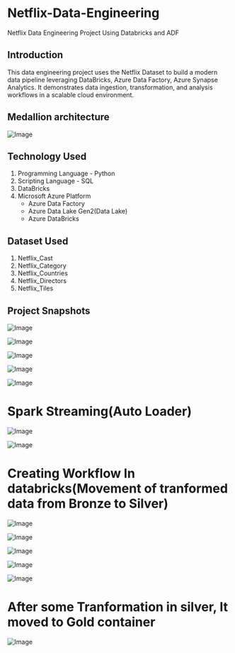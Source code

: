 # Netflix-Data-Engineering
Netflix Data Engineering Project Using Databricks and ADF

## Introduction
This data engineering project uses the Netflix Dataset to build a modern data pipeline leveraging DataBricks, Azure Data Factory, Azure Synapse Analytics. It demonstrates data ingestion, transformation, and analysis workflows in a scalable cloud environment.

## Medallion architecture
![Image](https://github.com/user-attachments/assets/480087e2-8baf-4780-8578-b74f1944f877)

## Technology Used
1. Programming Language - Python
2. Scripting Language - SQL
3. DataBricks
4. Microsoft Azure Platform
   - Azure Data Factory
   - Azure Data Lake Gen2(Data Lake)
   - Azure DataBricks

## Dataset Used
1. Netflix_Cast
2. Netflix_Category
3. Netflix_Countries
4. Netflix_Directors
5. Netflix_Tiles

##  Project Snapshots
![Image](https://github.com/user-attachments/assets/50f04e09-9b6a-4e71-b656-4cc8f3e02b6b)

![Image](https://github.com/user-attachments/assets/6cff5452-4177-4d34-b46e-aa0ac68d6296)

![Image](https://github.com/user-attachments/assets/11d7ad3b-07de-4a3c-9a4f-d7b280d243c9)

![Image](https://github.com/user-attachments/assets/284cd02c-f850-4797-8681-d95a8d8edd4f)

![Image](https://github.com/user-attachments/assets/4e0757a2-e407-4257-bccc-ef8bff4ad9f9)

# Spark Streaming(Auto Loader)
![Image](https://github.com/user-attachments/assets/2774886c-dab8-4d3c-8eca-e4f900ae23f7)

![Image](https://github.com/user-attachments/assets/ebdf11e2-bf8c-4bdb-97bc-26f0a614bcfd)

# Creating Workflow In databricks(Movement of tranformed data from Bronze to Silver)
![Image](https://github.com/user-attachments/assets/8e947677-1732-4b10-987b-e1ccc85504b7)

![Image](https://github.com/user-attachments/assets/9bf48864-7daa-454d-96cd-dc53e703113b)

![Image](https://github.com/user-attachments/assets/efb8be1c-8d9e-4de1-9a58-28a8d7ef6fcb)

![Image](https://github.com/user-attachments/assets/237b365b-bc0e-4d71-a508-3147ac4f12ec)

![Image](https://github.com/user-attachments/assets/614da4ab-0f23-44f1-8cca-bf22a7877e2f)

# After some Tranformation in silver, It moved to Gold container

![Image](https://github.com/user-attachments/assets/4544b4da-add5-4089-b067-007b81092f21)




